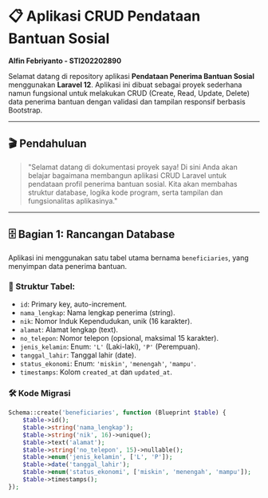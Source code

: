 # 📋 Aplikasi CRUD Pendataan Bantuan Sosial

**Alfin Febriyanto - STI202202890**

Selamat datang di repository aplikasi **Pendataan Penerima Bantuan Sosial** menggunakan **Laravel 12**. Aplikasi ini dibuat sebagai proyek sederhana namun fungsional untuk melakukan CRUD (Create, Read, Update, Delete) data penerima bantuan dengan validasi dan tampilan responsif berbasis Bootstrap.

---

## 🎬 Pendahuluan

> "Selamat datang di dokumentasi proyek saya! Di sini Anda akan belajar bagaimana membangun aplikasi CRUD Laravel untuk pendataan profil penerima bantuan sosial. Kita akan membahas struktur database, logika kode program, serta tampilan dan fungsionalitas aplikasinya."

---

## 🗄️ Bagian 1: Rancangan Database

Aplikasi ini menggunakan satu tabel utama bernama `beneficiaries`, yang menyimpan data penerima bantuan.

### 📑 Struktur Tabel:
- `id`: Primary key, auto-increment.
- `nama_lengkap`: Nama lengkap penerima (string).
- `nik`: Nomor Induk Kependudukan, unik (16 karakter).
- `alamat`: Alamat lengkap (text).
- `no_telepon`: Nomor telepon (opsional, maksimal 15 karakter).
- `jenis_kelamin`: Enum: `'L'` (Laki-laki), `'P'` (Perempuan).
- `tanggal_lahir`: Tanggal lahir (date).
- `status_ekonomi`: Enum: `'miskin'`, `'menengah'`, `'mampu'`.
- `timestamps`: Kolom `created_at` dan `updated_at`.

### 🛠️ Kode Migrasi
```php
Schema::create('beneficiaries', function (Blueprint $table) {
    $table->id();
    $table->string('nama_lengkap');
    $table->string('nik', 16)->unique();
    $table->text('alamat');
    $table->string('no_telepon', 15)->nullable();
    $table->enum('jenis_kelamin', ['L', 'P']);
    $table->date('tanggal_lahir');
    $table->enum('status_ekonomi', ['miskin', 'menengah', 'mampu']);
    $table->timestamps();
});
